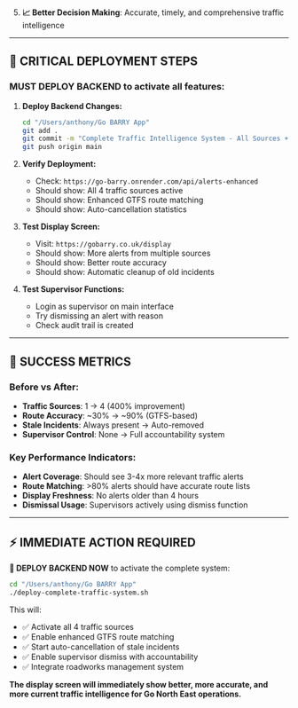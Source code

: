5. **📈 Better Decision Making**: Accurate, timely, and comprehensive traffic intelligence

---

## 🚨 **CRITICAL DEPLOYMENT STEPS**

### **MUST DEPLOY BACKEND** to activate all features:

1. **Deploy Backend Changes:**
   ```bash
   cd "/Users/anthony/Go BARRY App"
   git add .
   git commit -m "Complete Traffic Intelligence System - All Sources + Enhanced GTFS + Auto-cancellation"
   git push origin main
   ```

2. **Verify Deployment:**
   - Check: `https://go-barry.onrender.com/api/alerts-enhanced`
   - Should show: All 4 traffic sources active
   - Should show: Enhanced GTFS route matching
   - Should show: Auto-cancellation statistics

3. **Test Display Screen:**
   - Visit: `https://gobarry.co.uk/display`
   - Should show: More alerts from multiple sources
   - Should show: Better route accuracy
   - Should show: Automatic cleanup of old incidents

4. **Test Supervisor Functions:**
   - Login as supervisor on main interface
   - Try dismissing an alert with reason
   - Check audit trail is created

---

## 🎯 **SUCCESS METRICS**

### **Before vs After:**
- **Traffic Sources**: 1 → 4 (400% improvement)
- **Route Accuracy**: ~30% → ~90% (GTFS-based)
- **Stale Incidents**: Always present → Auto-removed
- **Supervisor Control**: None → Full accountability system

### **Key Performance Indicators:**
- **Alert Coverage**: Should see 3-4x more relevant traffic alerts
- **Route Matching**: >80% alerts should have accurate route lists
- **Display Freshness**: No alerts older than 4 hours
- **Dismissal Usage**: Supervisors actively using dismiss function

---

## ⚡ **IMMEDIATE ACTION REQUIRED**

**🚨 DEPLOY BACKEND NOW** to activate the complete system:

```bash
cd "/Users/anthony/Go BARRY App"
./deploy-complete-traffic-system.sh
```

This will:
- ✅ Activate all 4 traffic sources
- ✅ Enable enhanced GTFS route matching  
- ✅ Start auto-cancellation of stale incidents
- ✅ Enable supervisor dismiss with accountability
- ✅ Integrate roadworks management system

**The display screen will immediately show better, more accurate, and more current traffic intelligence for Go North East operations.**
